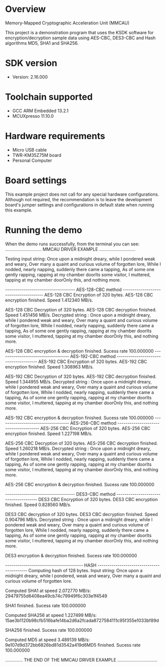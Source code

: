 Overview
========
Memory-Mapped Cryptographic Acceleration Unit (MMCAU)

This project is a demonstration program that uses the KSDK software for encryption/decryption sample
data using AES-CBC, DES3-CBC and Hash algorithms MD5, SHA1 and SHA256.


SDK version
===========
- Version: 2.16.000

Toolchain supported
===================
- GCC ARM Embedded  13.2.1
- MCUXpresso  11.10.0

Hardware requirements
=====================
- Micro USB cable
- TWR-KM35Z75M board
- Personal Computer

Board settings
==============
This example project does not call for any special hardware configurations.
Although not required, the recommendation is to leave the development board's jumper settings
and configurations in default state when running this example.

Running the demo
================
When the demo runs successfully, from the terminal you can see:
............................. MMCAU  DRIVER  EXAMPLE .............................

Testing input string:
          Once upon a midnight dreary,
           while I pondered weak and weary,
          Over many a quaint and curious volume of forgotten lore,
          While I nodded,
           nearly napping,
           suddenly there came a tapping,
          As of some one gently rapping,
           rapping at my chamber doorIts some visitor,
           I muttered,
           tapping at my chamber doorOnly this,
           and nothing more.

----------------------------------- AES-128-CBC method --------------------------------------
AES-128 CBC Encryption of 320 bytes.
AES-128 CBC encryption finished. Speed 1.412340 MB/s.

AES-128 CBC Decryption of 320 bytes.
AES-128 CBC decryption finished. Speed 1.451456 MB/s.
Decrypted string :
          Once upon a midnight dreary,
           while I pondered weak and weary,
          Over many a quaint and curious volume of forgotten lore,
          While I nodded,
           nearly napping,
           suddenly there came a tapping,
          As of some one gently rapping,
           rapping at my chamber doorIts some visitor,
           I muttered,
           tapping at my chamber doorOnly this,
           and nothing more.

AES-128 CBC encryption & decryption finished. Sucess rate 100.000000
----------------------------------- AES-192-CBC method --------------------------------------
AES-192 CBC Encryption of 320 bytes.
AES-192 CBC encryption finished. Speed 1.308963 MB/s.

AES-192 CBC Decryption of 320 bytes.
AES-192 CBC decryption finished. Speed 1.344955 MB/s.
Decrypted string :
          Once upon a midnight dreary,
           while I pondered weak and weary,
          Over many a quaint and curious volume of forgotten lore,
          While I nodded,
           nearly napping,
           suddenly there came a tapping,
          As of some one gently rapping,
           rapping at my chamber doorIts some visitor,
           I muttered,
           tapping at my chamber doorOnly this,
           and nothing more.

AES-192 CBC encryption & decryption finished. Sucess rate 100.000000
----------------------------------- AES-256-CBC method --------------------------------------
AES-256 CBC Encryption of 320 bytes.
AES-256 CBC encryption finished. Speed 1.227198 MB/s.

AES-256 CBC Decryption of 320 bytes.
AES-256 CBC decryption finished. Speed 1.260218 MB/s.
Decrypted string :
          Once upon a midnight dreary,
           while I pondered weak and weary,
          Over many a quaint and curious volume of forgotten lore,
          While I nodded,
           nearly napping,
           suddenly there came a tapping,
          As of some one gently rapping,
           rapping at my chamber doorIts some visitor,
           I muttered,
           tapping at my chamber doorOnly this,
           and nothing more.

AES-256 CBC encryption & decryption finished. Sucess rate 100.000000

----------------------------------- DES3-CBC method --------------------------------------
DES3 CBC Encryption of 320 bytes.
DES3 CBC encryption finished. Speed 0.828560 MB/s.

DES3 CBC decryption of 320 bytes.
DES3 CBC decryption finished. Speed 0.904796 MB/s.
Decrypted string :
          Once upon a midnight dreary,
           while I pondered weak and weary,
          Over many a quaint and curious volume of forgotten lore,
          While I nodded,
           nearly napping,
           suddenly there came a tapping,
          As of some one gently rapping,
           rapping at my chamber doorIts some visitor,
           I muttered,
           tapping at my chamber doorOnly this,
           and nothing more.

DES3 encryption & decryption finished. Sucess rate 100.000000

--------------------------------------- HASH ------------------------------------------
Computing hash of 128 bytes.
Input string:
          Once upon a midnight dreary,
           while I pondered,
           weak and weary,
           Over many a quaint and curious volume of forgotten lore.

Computed SHA1 at speed 2.072770 MB/s:
29479755d6408ea49cb74c79949f6c303e1f4549

SHA1 finished. Sucess rate 100.000000

Computed SHA256 at speed 1.227499 MB/s:
15ae3b1120b98cfb516bafe14ba2d6a2fcada8727584111c95f355e1033bf89d

SHA256 finished. Sucess rate 100.000000

Computed MD5 at speed 3.489139 MB/s:
9e107d9d372bb6826bd81d3542a419d6MD5 finished. Sucess rate 100.000000



.............. THE  END  OF  THE  MMCAU  DRIVER  EXAMPLE ................................


